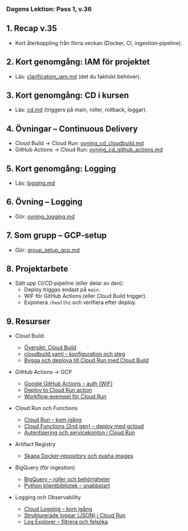 ### Dagens Lektion: Pass 1, v.36

## 1. Recap v.35
- Kort återkoppling från förra veckan (Docker, CI, ingestion‑pipeline).

## 2. Kort genomgång: IAM för projektet
- Läs: [clarification_iam.md](./clarification_iam.md) (det du faktiskt behöver).

## 3. Kort genomgång: CD i kursen
- Läs: [cd.md](./cd.md) (triggers på main, roller, rollback, loggar).

## 4. Övningar – Continuous Delivery
- Cloud Build → Cloud Run: [ovning_cd_cloudbuild.md](./ovning_cd_cloudbuild.md)
- GitHub Actions → Cloud Run: [ovning_cd_github_actions.md](./ovning_cd_github_actions.md)

## 5. Kort genomgång: Logging
- Läs: [logging.md](./logging.md)

## 6. Övning – Logging
- Gör: [ovning_logging.md](./ovning_logging.md)

## 7. Som grupp – GCP‑setup
- Gör: [group_setup_gcp.md](./group_setup_gcp.md)

## 8. Projektarbete
- Sätt upp CI/CD‑pipeline (eller delar av den):
  - Deploy triggas endast på `main`.
  - WIF för GitHub Actions (eller Cloud Build trigger).
  - Exponera `/healthz` och verifiera efter deploy.


## 9. Resurser


- Cloud Build
  - [Översikt: Cloud Build](https://cloud.google.com/build/docs/overview)
  - [cloudbuild.yaml – konfiguration och steg](https://cloud.google.com/build/docs/build-config-file-schema)
  - [Bygga och deploya till Cloud Run med Cloud Build](https://cloud.google.com/build/docs/deploying-builds/deploy-cloud-run)

- GitHub Actions → GCP
  - [Google GitHub Actions – auth (WIF)](https://github.com/google-github-actions/auth)
  - [Deploy to Cloud Run action](https://github.com/google-github-actions/deploy-cloudrun)
  - [Workflow‑exempel för Cloud Run](https://github.com/google-github-actions/deploy-cloudrun#example-workflows)

- Cloud Run och Functions
  - [Cloud Run – kom igång](https://cloud.google.com/run/docs/quickstarts/deploy-container)
  - [Cloud Functions (2nd gen) – deploy med gcloud](https://cloud.google.com/functions/docs/deploy#deploying)
  - [Autentisering och servicekonton i Cloud Run](https://cloud.google.com/run/docs/authenticating/service-to-service)

- Artifact Registry
  - [Skapa Docker‑repository och pusha images](https://cloud.google.com/artifact-registry/docs/docker/store-docker-container-images)

- BigQuery (för ingestion)
  - [BigQuery – roller och behörigheter](https://cloud.google.com/bigquery/docs/access-control)
  - [Python klientbibliotek – snabbstart](https://cloud.google.com/bigquery/docs/quickstarts/quickstart-client-libraries)

- Logging och Observability
  - [Cloud Logging – kom igång](https://cloud.google.com/logging/docs)
  - [Strukturerade loggar (JSON) i Cloud Run](https://cloud.google.com/run/docs/logging#structured-logging)
  - [Log Explorer – filtrera och felsöka](https://cloud.google.com/logging/docs/view/overview)

